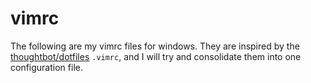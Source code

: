# vimrc

The following are my vimrc files for windows.  They are inspired by the [thoughtbot/dotfiles](https://github.com//thoughtbot/dotfiles) `.vimrc`, and I will try and consolidate them into one configuration file.
